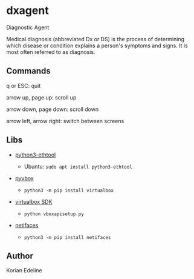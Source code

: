 # dxagent

Diagnostic Agent

Medical diagnosis (abbreviated Dx or DS) is the process of determining which disease
or condition explains a person's symptoms and signs. It is most often referred to as diagnosis.

## Commands

q or ESC: quit

arrow up, page up: scroll up

arrow down, page down: scroll down

arrow left, arrow right: switch between screens

## Libs

- [python3-ethtool](https://pypi.org/project/ethtool/)
   - Ubuntu: `sudo apt install python3-ethtool`

- [pyvbox](https://pypi.org/project/pyvbox/)
   - `python3 -m pip install virtualbox`

- [virtualbox SDK](https://www.virtualbox.org/wiki/Downloads)
   - `python vboxapisetup.py`

- [netifaces](https://pypi.org/project/netifaces/)
   - `python3 -m pip install netifaces`

## Author

Korian Edeline


